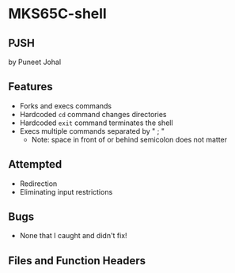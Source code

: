 # MKS65C-shell
## PJSH
by Puneet Johal

## Features
* Forks and execs commands
* Hardcoded `cd` command changes directories
* Hardcoded `exit` command terminates the shell
* Execs multiple commands separated by " ; " 
  * Note: space in front of or behind semicolon does not matter
<!-- * Redirects stdin and stdout using arrows (`>` and `<`) -->
<!-- * Redirection using pipes (`|`) -->

## Attempted
* Redirection
* Eliminating input restrictions

## Bugs
* None that I caught and didn't fix!

## Files and Function Headers
